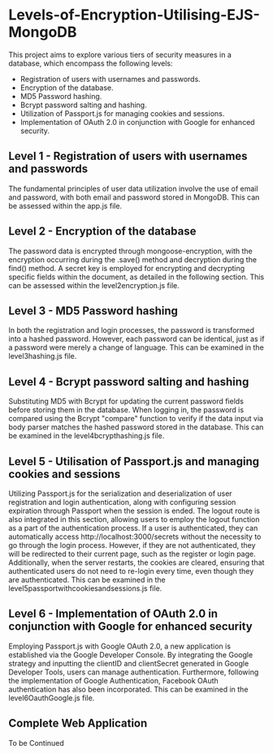 # Levels-of-Encryption-Utilising-EJS-MongoDB

This project aims to explore various tiers of security measures in a database, which encompass the following levels:

- Registration of users with usernames and passwords.
- Encryption of the database.
- MD5 Password hashing.
- Bcrypt password salting and hashing.
- Utilization of Passport.js for managing cookies and sessions.
- Implementation of OAuth 2.0 in conjunction with Google for enhanced security.


## Level 1 - Registration of users with usernames and passwords

The fundamental principles of user data utilization involve the use of email and password, with both email and password stored in MongoDB. This can be assessed within the app.js file.

## Level 2 - Encryption of the database

The password data is encrypted through mongoose-encryption, with the encryption occurring during the .save() method and decryption during the find() method. A secret key is employed for encrypting and decrypting specific fields within the document, as detailed in the following section. This can be assessed within the level2encryption.js file.

## Level 3 - MD5 Password hashing

In both the registration and login processes, the password is transformed into a hashed password. However, each password can be identical, just as if a password were merely a change of language. This can be examined in the level3hashing.js file.

## Level 4 - Bcrypt password salting and hashing

Substituting MD5 with Bcrypt for updating the current password fields before storing them in the database. When logging in, the password is compared using the Bcrypt "compare" function to verify if the data input via body parser matches the hashed password stored in the database. This can be examined in the level4bcrypthashing.js file.

## Level 5 - Utilisation of Passport.js and managing cookies and sessions

Utilizing Passport.js for the serialization and deserialization of user registration and login authentication, along with configuring session expiration through Passport when the session is ended. The logout route is also integrated in this section, allowing users to employ the logout function as a part of the authentication process. If a user is authenticated, they can automatically access http://localhost:3000/secrets without the necessity to go through the login process. However, if they are not authenticated, they will be redirected to their current page, such as the register or login page. Additionally, when the server restarts, the cookies are cleared, ensuring that authenticated users do not need to re-login every time, even though they are authenticated. This can be examined in the level5passportwithcookiesandsessions.js file.

## Level 6 - Implementation of OAuth 2.0 in conjunction with Google for enhanced security

Employing Passport.js with Google OAuth 2.0, a new application is established via the Google Developer Console. By integrating the Google strategy and inputting the clientID and clientSecret generated in Google Developer Tools, users can manage authentication. Furthermore, following the implementation of Google Authentication, Facebook OAuth authentication has also been incorporated. This can be examined in the level6OauthGoogle.js file.

## Complete Web Application

To be Continued
